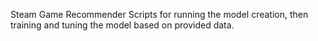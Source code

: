 Steam Game Recommender
Scripts for running the model creation, then training and tuning the model based on provided data.
